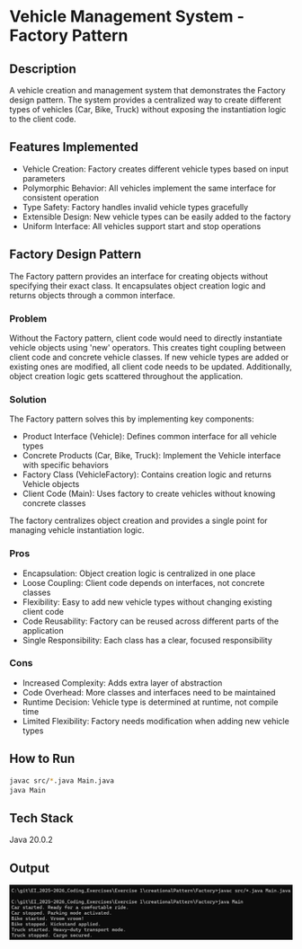 # Vehicle Management System - Factory Pattern

## Description
A vehicle creation and management system that demonstrates the Factory design pattern. The system provides a centralized way to create different types of vehicles (Car, Bike, Truck) without exposing the instantiation logic to the client code.

## Features Implemented
- Vehicle Creation: Factory creates different vehicle types based on input parameters
- Polymorphic Behavior: All vehicles implement the same interface for consistent operation
- Type Safety: Factory handles invalid vehicle types gracefully
- Extensible Design: New vehicle types can be easily added to the factory
- Uniform Interface: All vehicles support start and stop operations

## Factory Design Pattern

The Factory pattern provides an interface for creating objects without specifying their exact class. It encapsulates object creation logic and returns objects through a common interface.

### Problem
Without the Factory pattern, client code would need to directly instantiate vehicle objects using 'new' operators. This creates tight coupling between client code and concrete vehicle classes. If new vehicle types are added or existing ones are modified, all client code needs to be updated. Additionally, object creation logic gets scattered throughout the application.

### Solution
The Factory pattern solves this by implementing key components:

- Product Interface (Vehicle): Defines common interface for all vehicle types
- Concrete Products (Car, Bike, Truck): Implement the Vehicle interface with specific behaviors
- Factory Class (VehicleFactory): Contains creation logic and returns Vehicle objects
- Client Code (Main): Uses factory to create vehicles without knowing concrete classes

The factory centralizes object creation and provides a single point for managing vehicle instantiation logic.

### Pros
- Encapsulation: Object creation logic is centralized in one place
- Loose Coupling: Client code depends on interfaces, not concrete classes
- Flexibility: Easy to add new vehicle types without changing existing client code
- Code Reusability: Factory can be reused across different parts of the application
- Single Responsibility: Each class has a clear, focused responsibility

### Cons
- Increased Complexity: Adds extra layer of abstraction
- Code Overhead: More classes and interfaces need to be maintained
- Runtime Decision: Vehicle type is determined at runtime, not compile time
- Limited Flexibility: Factory needs modification when adding new vehicle types

## How to Run
```bash
javac src/*.java Main.java
java Main
```

## Tech Stack 
Java 20.0.2

## Output
![alt text](Factory_ss.png)